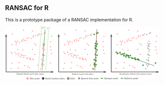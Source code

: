## RANSAC for R

This is a prototype package of a RANSAC implementation for R.

![](inst/ransac_computer_vision.svg)
